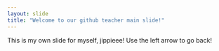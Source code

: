```yaml
---
layout: slide
title: "Welcome to our github teacher main slide!"
---
```

This is my own slide for myself, jippieee!
Use the left arrow to go back!
